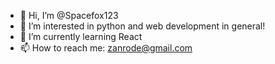 - 👋 Hi, I’m @Spacefox123
- 👀 I’m interested in python and web development in general! 
- 🌱 I’m currently learning React
- 📫 How to reach me: zanrode@gmail.com

<!---
Spacefox123/Spacefox123 is a ✨ special ✨ repository because its `README.md` (this file) appears on your GitHub profile.
You can click the Preview link to take a look at your changes.
--->
